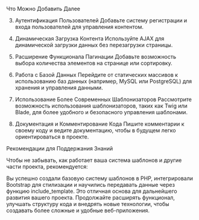 Что Можно Добавить Далее

3. Аутентификация Пользователей
Добавьте систему регистрации и входа пользователей для управления контентом.

4. Динамическая Загрузка Контента
Используйте AJAX для динамической загрузки данных без перезагрузки страницы.

5. Расширение Функционала Пагинации
Добавьте возможность выбора количества элементов на странице или сортировку.

6. Работа с Базой Данных
Перейдите от статических массивов к использованию баз данных (например, MySQL или PostgreSQL) для хранения и управления данными.

7. Использование Более Современных Шаблонизаторов
Рассмотрите возможность использования шаблонизаторов, таких как Twig или Blade, для более удобного и безопасного управления шаблонами.

8. Документация и Комментирование Кода
Пишите комментарии к своему коду и ведите документацию, чтобы в будущем легко ориентироваться в проекте.

Рекомендации для Поддержания Знаний

Чтобы не забывать, как работает ваша система шаблонов и другие части проекта, рекомендуется:

Вы успешно создали базовую систему шаблонов в PHP, интегрировали Bootstrap для стилизации и научились передавать данные через функцию include_template. Это отличная основа для дальнейшего развития вашего проекта. Продолжайте расширять функционал, улучшать структуру кода и внедрять новые технологии, чтобы создавать более сложные и удобные веб-приложения.
